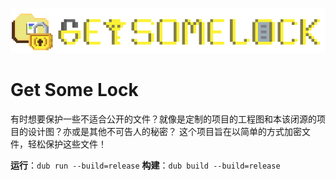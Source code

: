 <div align=center>

![](Banner.png)

</div>

# Get Some Lock

有时想要保护一些不适合公开的文件？就像是定制的项目的工程图和本该闭源的项目的设计图？亦或是其他不可告人的秘密？
这个项目旨在以简单的方式加密文件，轻松保护这些文件！

**运行**：`dub run --build=release`
**构建**：`dub build --build=release`
